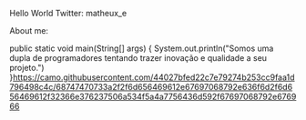 Hello World
Twitter: matheux_e

About me:

public static void main(String[] args) {
    System.out.println("Somos uma dupla de programadores tentando trazer inovação e qualidade a seu projeto.")
}https://camo.githubusercontent.com/44027bfed22c7e79274b253cc9faa1d796498c4c/68747470733a2f2f6d656469612e67697068792e636f6d2f6d656469612f32366e376237506a534f5a4a7756436d592f67697068792e676966
